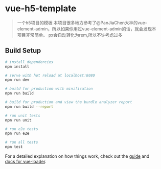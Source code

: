 # vue-h5-template

> 一个h5项目的模板
本项目很多地方参考了@PanJiaChen大神的vue-element-admin，所以如果你用过vue-element-admin的话，就会发现本项目非常简单。
px会自动转化为rem,所以不许考虑过多


## Build Setup

``` bash
# install dependencies
npm install

# serve with hot reload at localhost:8080
npm run dev

# build for production with minification
npm run build

# build for production and view the bundle analyzer report
npm run build --report

# run unit tests
npm run unit

# run e2e tests
npm run e2e

# run all tests
npm test
```

For a detailed explanation on how things work, check out the [guide](http://vuejs-templates.github.io/webpack/) and [docs for vue-loader](http://vuejs.github.io/vue-loader).
